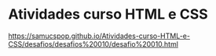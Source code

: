 # Atividades curso HTML e CSS
https://samucspop.github.io/Atividades-curso-HTML-e-CSS/desafios/desafios%20010/desafio%20010.html
 
